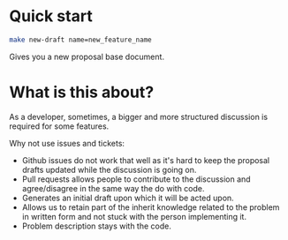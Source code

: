# Quick start

```bash
make new-draft name=new_feature_name
```
Gives you a new proposal base document.

# What is this about?

As a developer, sometimes, a bigger and more structured discussion is required for some features.

Why not use issues and tickets:

- Github issues do not work that well as it's hard to keep the proposal drafts updated while the discussion is going on.
- Pull requests allows people to contribute to the discussion and agree/disagree in the same way the do with code.
- Generates an initial draft upon which it will be acted upon.
- Allows us to retain part of the inherit knowledge related to the problem in written form and not stuck with the person implementing it.
- Problem description stays with the code.
